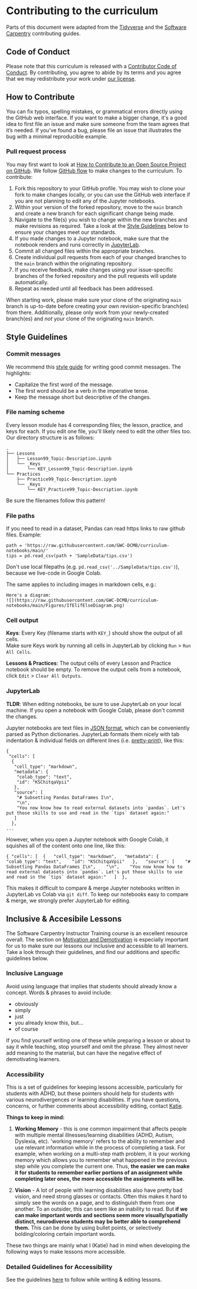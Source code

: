 # Contributing to the curriculum

Parts of this document were adapted from the [Tidyverse](https://tidyverse.tidyverse.org/CONTRIBUTING.html)
and the [Software Carpentry](https://github.com/swcarpentry/python-novice-inflammation/blob/gh-pages/CONTRIBUTING.md)
contributing guides.

## Code of Conduct

Please note that this curriculum is released with a
[Contributor Code of Conduct](CODE_OF_CONDUCT.md).
By contributing, you agree to abide by its terms and
you agree that we may redistribute your work under [our license](../LICENSE.md).

## How to Contribute

You can fix typos, spelling mistakes, or grammatical errors directly using the GitHub web interface.
If you want to make a bigger change, it's a good idea to first file an issue and make sure someone from the team agrees that it’s needed.
If you’ve found a bug, please file an issue that illustrates the bug with a minimal reproducible example.

### Pull request process

You may first want to look at
[How to Contribute to an Open Source Project on GitHub](https://app.egghead.io/playlists/how-to-contribute-to-an-open-source-project-on-github).
We follow [GitHub flow](https://guides.github.com/introduction/flow/) to make
changes to the curriculum.
To contribute:

1.  Fork this repository to your GitHub profile. You may wish to clone your
fork to make changes locally, or you can use the GitHub web interface if you
are not planning to edit any of the Jupyter notebooks.
1.  Within your version of the forked repository, move to the `main` branch and
create a new branch for each significant change being made.
1.  Navigate to the file(s) you wish to change within the new branches and make
revisions as required. Take a look at the [Style Guidelines](#style-guidelines)
below to ensure your changes meet our standards.
1.  If you made changes to a Jupyter notebook, make sure that
the notebook renders and runs correctly in [JupyterLab](https://jupyter.org/).
1.  Commit all changed files within the appropriate branches.
1.  Create individual pull requests from each of your changed branches
to the `main` branch within the originating repository.
1.  If you receive feedback, make changes using your issue-specific branches of
the forked repository and the pull requests will update automatically.
1.  Repeat as needed until all feedback has been addressed.

When starting work, please make sure your clone of the originating `main` branch
is up-to-date before creating your own revision-specific branch(es) from there.
Additionally, please only work from your newly-created branch(es) and *not*
your clone of the originating `main` branch.

## Style Guidelines

### Commit messages

We recommend this [style guide](https://chris.beams.io/posts/git-commit/) for
writing good commit messages.
The highlights:
- Capitalize the first word of the message.
- The first word should be a verb in the imperative tense.
- Keep the message short but descriptive of the changes.

### File naming scheme

Every lesson module has 4 corresponding files; the lesson, practice, and keys for each.
If you edit one file, you'll likely need to edit the other files too.
Our directory structure is as follows:
```
.
├── Lessons
│   ├── Lesson99_Topic-Description.ipynb
│   └── _Keys
│       └── KEY_Lesson99_Topic-Description.ipynb
└── Practices
    ├── Practice99_Topic-Description.ipynb
    └── _Keys
        └── KEY_Practice99_Topic-Description.ipynb
```
Be sure the filenames follow this pattern!

### File paths

If you need to read in a dataset, Pandas can read https links to raw github files. Example:

```
path = 'https://raw.githubusercontent.com/GWC-DCMB/curriculum-notebooks/main/'
tips = pd.read_csv(path + 'SampleData/tips.csv')
```

Don't use local filepaths (e.g. `pd.read_csv('../SampleData/tips.csv')`), because we live-code in Google Colab.

The same applies to including images in markdown cells, e.g.:

```
Here's a diagram:
![](https://raw.githubusercontent.com/GWC-DCMB/curriculum-notebooks/main/Figures/IfElifElseDiagram.png)
```

### Cell output

**Keys**:
Every Key (filename starts with `KEY_`) should show the output of all cells.  
Make sure Keys work by running all cells in JupyterLab by clicking `Run` > `Run All Cells`.

**Lessons & Practices**:
The output cells of every Lesson and Practice notebook should be empty.
To remove the output cells from a notebook, click `Edit` > `Clear All Outputs`.

### JupyterLab

**TLDR**: When editing notebooks, be sure to use JupyterLab on your local machine.
If you open a notebook with Google Colab, please don't commit the changes.

Jupyter notebooks are text files in [JSON format](https://www.json.org/),
which can be conveniently parsed as Python dictionaries.
JupyterLab formats them nicely with tab indentation & individual fields on different lines
(i.e. [pretty-print](https://docs.python.org/3.4/library/pprint.html)), like this:

```
{
 "cells": [
  {
   "cell_type": "markdown",
   "metadata": {
    "colab_type": "text",
    "id": "KSChitqaVpii"
   },
   "source": [
    "# Subsetting Pandas DataFrames I\n",
    "\n",
    "You now know how to read external datasets into `pandas`. Let's put those skills to use and read in the `tips` dataset again:"
   ]
  },
...
```

However, when you open a Jupyter notebook with Google Colab, it squishes all of the content onto one line, like this:
```
{ "cells": [  {   "cell_type": "markdown",   "metadata": {    "colab_type": "text",    "id": "KSChitqaVpii"   },   "source": [    "# Subsetting Pandas DataFrames I\n",    "\n",    "You now know how to read external datasets into `pandas`. Let's put those skills to use and read in the `tips` dataset again:"   ]  },
```

This makes it difficult to compare & merge Jupyter notebooks written in JupyterLab vs Colab via `git diff`.
To keep our notebooks easy to compare & merge, we strongly prefer JupyterLab for editing.

## Inclusive & Accesibile Lessons

The Software Carpentry Instructor Training course is an excellent resource overall. The section on [Motivation and Demotivation](https://carpentries.github.io/instructor-training/08-motivation/index.html) is especially important for us to make sure our lessons our inclusive and accessible to all learners. Take a look through their guidelines, and find our additions and specific guidelines below.

### Inclusive Language

Avoid using language that implies that students should already know a concept. 
Words & phrases to avoid include:

- obviously
- simply
- just
- you already know this, but...
- of course

If you find yourself writing one of these while preparing a lesson or about to say it while teaching, stop yourself and omit the phrase.
They almost never add meaning to the material, but can have the negative effect of demotivating learners.

### Accessibility 

This is a set of guidelines for keeping lessons accessible, particularly for students with ADHD, but these pointers should help for students with various neurodivergences or learning disabilities. If you have questions, concerns, or further comments about accessibility editing, contact [Katie](mailto:furmank@umich.edu).

**Things to keep in mind:**

1. **Working Memory** - this is one common impairment that affects people with multiple mental illnesses/learning disabilities (ADHD, Autism, Dyslexia, etc). 'working memory' refers to the ability to remember and use relevant information while in the process of completing a task. For example, when working on a multi-step math problem, it is your working memory which allows you to remember what happened in the previous step while you complete the current one. Thus, **the easier we can make it for students to remember earlier portions of an assignment while completing later ones, the more accessible the assignments will be.**

1. **Vision** - A lot of people with learning disabilities also have pretty bad vision, and need strong glasses or contacts. Often this makes it hard to simply see the words on a page, and to distinguish them from one another. To an outsider, this can seem like an inability to read. But **if we can make important words and sections seem more visually/spatially distinct, neurodiverse students may be better able to comprehend them.** This can be done by using bullet points, or selectively bolding/coloring certain important words.

These two things are mainly what I (Katie) had in mind when developing the following ways to make lessons more accessible.

### Detailed Guidelines for Accessibility

See the guidelines [here](writing-accessible-lessons.md) to follow while writing & editing lessons.
